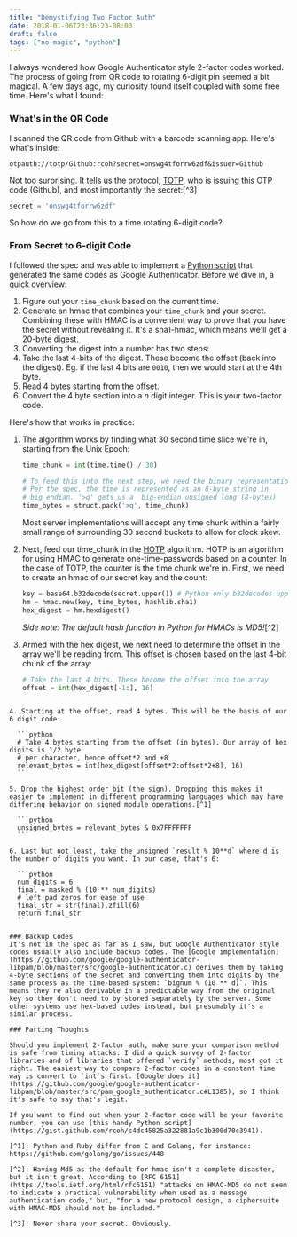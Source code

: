 ```yaml
---
title: "Demystifying Two Factor Auth"
date: 2018-01-06T23:36:23-08:00
draft: false
tags: ["no-magic", "python"]
---
```

I always wondered how Google Authenticator style 2-factor codes worked. The process of going from QR code to rotating 6-digit pin seemed
a bit magical. A few days ago, my curiosity found itself coupled with some free time. Here's what I found:

### What's in the QR Code
I scanned the QR code from Github with a barcode scanning app. Here's what's inside:

```
otpauth://totp/Github:rcoh?secret=onswg4tforrw6zdf&issuer=Github
```

Not too surprising. It tells us the protocol, [TOTP](https://tools.ietf.org/html/rfc6238), who is issuing this OTP code (Github), and most importantly the secret:[^3]

```python
secret = 'onswg4tforrw6zdf'
```

So how do we go from this to a time rotating 6-digit code?

### From Secret to 6-digit Code
I followed the spec and was able to implement a [Python script](https://gist.github.com/rcoh/c4dc45825a322881a9c1b300d70c3941) that generated the same codes as Google Authenticator. Before we dive in, a quick overview:

1. Figure out your `time_chunk` based on the current time.
2. Generate an hmac that combines your `time_chunk` and your secret. Combining these with HMAC is a convenient way to prove that you have the     secret without revealing it. It's a sha1-hmac, which means we'll get a 20-byte digest.
3. Converting the digest into a number has two steps:
  1. Take the last 4-bits of the digest. These become the offset (back into the digest). Eg. if the last 4 bits are `0010`, then we would start at the 4th byte.
  2. Read 4 bytes starting from the offset.
4. Convert the 4 byte section into a *n* digit integer. This is your two-factor code.

Here's how that works in practice:

1. The algorithm works by finding what 30 second time slice we're in, starting from the Unix Epoch:

    ```python
    time_chunk = int(time.time() / 30)

    # To feed this into the next step, we need the binary representation.
    # Per the spec, the time is represented as an 8-byte string in
    # big endian. '>q' gets us a  big-endian unsigned long (8-bytes)
    time_bytes = struct.pack('>q', time_chunk)
    ```
    Most server implementations will accept any time chunk within a fairly small range of surrounding 30 second buckets to allow for clock skew.

2. Next, feed our time_chunk in the [HOTP](https://tools.ietf.org/html/rfc4226) algorithm. HOTP is an algorithm for using HMAC to generate one-time-passwords based on a counter. In the case of TOTP, the counter is the time chunk we're in. First, we need to create an hmac of our secret key and the count:

    ```python    
    key = base64.b32decode(secret.upper()) # Python only b32decodes upper case
    hm = hmac.new(key, time_bytes, hashlib.sha1)
    hex_digest = hm.hexdigest()
    ```

    *Side note: The default hash function in Python for HMACs is MD5!*[^2]

3. Armed with the hex digest, we next need to determine the offset in the array we'll be reading from. This offset is chosen based on the last 4-bit chunk of the array:

    ```python
    # Take the last 4 bits. These become the offset into the array
    offset = int(hex_digest[-1:], 16)
  ```

4. Starting at the offset, read 4 bytes. This will be the basis of our 6 digit code:

    ```python
    # Take 4 bytes starting from the offset (in bytes). Our array of hex digits is 1/2 byte
    # per character, hence offset*2 and +8
    relevant_bytes = int(hex_digest[offset*2:offset*2+8], 16)
    ```

5. Drop the highest order bit (the sign). Dropping this makes it easier to implement in different programming languages which may have differing behavior on signed module operations.[^1]

    ```python
    unsigned_bytes = relevant_bytes & 0x7FFFFFFF
    ```

6. Last but not least, take the unsigned `result % 10**d` where d is the number of digits you want. In our case, that's 6:

    ```python
    num_digits = 6
    final = masked % (10 ** num_digits)
    # left pad zeros for ease of use
    final_str = str(final).zfill(6)
    return final_str
    ```

### Backup Codes
It's not in the spec as far as I saw, but Google Authenticator style codes usually also include backup codes. The [Google implementation](https://github.com/google/google-authenticator-libpam/blob/master/src/google-authenticator.c) derives them by taking 4-byte sections of the secret and converting them into digits by the same process as the time-based system: `bignum % (10 ** d)`. This means they're also derivable in a predictable way from the original key so they don't need to by stored separately by the server. Some other systems use hex-based codes instead, but presumably it's a similar process.

### Parting Thoughts

Should you implement 2-factor auth, make sure your comparison method is safe from timing attacks. I did a quick survey of 2-factor libraries and of libraries that offered `verify` methods, most got it right. The easiest way to compare 2-factor codes in a constant time way is convert to `int`s first. [Google does it](https://github.com/google/google-authenticator-libpam/blob/master/src/pam_google_authenticator.c#L1385), so I think it's safe to say that's legit.

If you want to find out when your 2-factor code will be your favorite number, you can use [this handy Python script](https://gist.github.com/rcoh/c4dc45825a322881a9c1b300d70c3941).

[^1]: Python and Ruby differ from C and Golang, for instance: https://github.com/golang/go/issues/448

[^2]: Having Md5 as the default for hmac isn't a complete disaster, but it isn't great. According to [RFC 6151](https://tools.ietf.org/html/rfc6151) "attacks on HMAC-MD5 do not seem to indicate a practical vulnerability when used as a message authentication code," but, "for a new protocol design, a ciphersuite with HMAC-MD5 should not be included."

[^3]: Never share your secret. Obviously.
